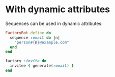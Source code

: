 # With dynamic attributes

Sequences can be used in dynamic attributes:

```ruby
FactoryBot.define do
  sequence :email do |n|
    "person#{n}@example.com"
  end
end

factory :invite do
  invitee { generate(:email) }
end
```
